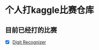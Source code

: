 # 个人打kaggle比赛仓库
## 目前已经打的比赛
- [x] [Digit Recognizer](https://www.kaggle.com/competitions/digit-recognizer/)
